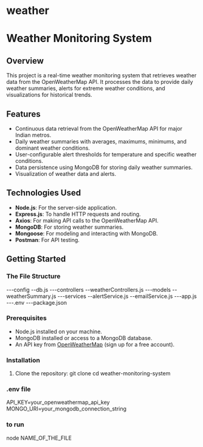# weather
# Weather Monitoring System

## Overview
This project is a real-time weather monitoring system that retrieves weather data from the OpenWeatherMap API. It processes the data to provide daily weather summaries, alerts for extreme weather conditions, and visualizations for historical trends.

## Features
- Continuous data retrieval from the OpenWeatherMap API for major Indian metros.
- Daily weather summaries with averages, maximums, minimums, and dominant weather conditions.
- User-configurable alert thresholds for temperature and specific weather conditions.
- Data persistence using MongoDB for storing daily weather summaries.
- Visualization of weather data and alerts.

## Technologies Used
- **Node.js**: For the server-side application.
- **Express.js**: To handle HTTP requests and routing.
- **Axios**: For making API calls to the OpenWeatherMap API.
- **MongoDB**: For storing weather summaries.
- **Mongoose**: For modeling and interacting with MongoDB.
- **Postman**: For API testing.

## Getting Started

### The File Structure
---config
   --db.js
---controllers
   --weatherControllers.js
---models
   --weatherSummary.js
---services
   --alertService.js
   --emailService.js
---app.js
---.env
---package.json
### Prerequisites
- Node.js installed on your machine.
- MongoDB installed or access to a MongoDB database.
- An API key from [OpenWeatherMap](https://openweathermap.org/) (sign up for a free account).

### Installation
1. Clone the repository:
   git clone <repository-url>
   cd weather-monitoring-system

### .env file 
API_KEY=your_openweathermap_api_key
MONGO_URI=your_mongodb_connection_string

### to run 
node NAME_OF_THE_FILE
